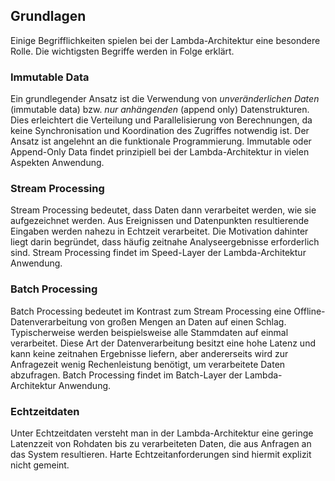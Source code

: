 ## Grundlagen

Einige Begrifflichkeiten spielen bei der Lambda-Architektur eine besondere Rolle. Die wichtigsten Begriffe werden in Folge erklärt.

### Immutable Data

Ein grundlegender Ansatz ist die Verwendung von *unveränderlichen Daten* (immutable data) bzw. *nur anhängenden* (append only) Datenstrukturen. Dies erleichtert die Verteilung und Parallelisierung von Berechnungen, da keine Synchronisation und Koordination des Zugriffes notwendig ist. Der Ansatz ist angelehnt an die funktionale Programmierung. Immutable oder Append-Only Data findet prinzipiell bei der Lambda-Architektur in vielen Aspekten Anwendung.

### Stream Processing

Stream Processing bedeutet, dass Daten dann verarbeitet werden, wie sie aufgezeichnet werden. Aus Ereignissen und Datenpunkten resultierende Eingaben werden nahezu in Echtzeit verarbeitet. Die Motivation dahinter liegt darin begründet, dass häufig zeitnahe Analyseergebnisse erforderlich sind. Stream Processing findet im Speed-Layer der Lambda-Architektur Anwendung.

### Batch Processing

Batch Processing bedeutet im Kontrast zum Stream Processing eine Offline-Datenverarbeitung von großen Mengen an Daten auf einen Schlag. Typischerweise werden beispielsweise alle Stammdaten auf einmal verarbeitet. Diese Art der Datenverarbeitung besitzt eine hohe Latenz und kann keine zeitnahen Ergebnisse liefern, aber andererseits wird zur Anfragezeit wenig Rechenleistung benötigt, um verarbeitete Daten abzufragen. Batch Processing findet im Batch-Layer der Lambda-Architektur Anwendung.

### Echtzeitdaten

Unter Echtzeitdaten versteht man in der Lambda-Architektur eine geringe Latenzzeit von Rohdaten bis zu verarbeiteten Daten, die aus Anfragen an das System resultieren. Harte Echtzeitanforderungen sind hiermit explizit nicht gemeint.